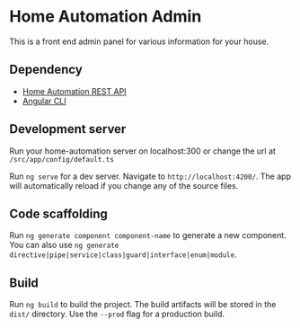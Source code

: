
# Home Automation Admin
This is a front end admin panel for various information for your house. 

## Dependency 
- [Home Automation REST API](https://github.com/kooixh/home-automation) 
-  [Angular CLI](https://github.com/angular/angular-cli)   

## Development server
Run your home-automation server on localhost:300 or change the url at `/src/app/config/default.ts`

Run  `ng serve`  for a dev server. Navigate to  `http://localhost:4200/`. The app will automatically reload if you change any of the source files.

## Code scaffolding

Run  `ng generate component component-name`  to generate a new component. You can also use  `ng generate directive|pipe|service|class|guard|interface|enum|module`.

## Build

Run  `ng build`  to build the project. The build artifacts will be stored in the  `dist/`  directory. Use the  `--prod`  flag for a production build.
